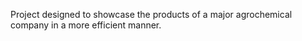 Project designed to showcase the products of a major agrochemical company in a more efficient manner.
